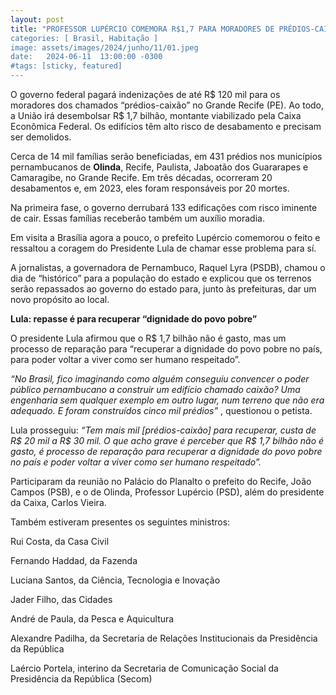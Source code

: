 ```yaml
---
layout: post
title: "PROFESSOR LUPÉRCIO COMEMORA R$1,7 PARA MORADORES DE PRÉDIOS-CAIXÃO” DO GRANDE RECIFE”
categories: [ Brasil, Habitação ]
image: assets/images/2024/junho/11/01.jpeg
date:   2024-06-11  13:00:00 -0300
#tags: [sticky, featured]
---
```

O governo federal pagará indenizações de até R$ 120 mil para os moradores dos chamados “prédios-caixão” no Grande Recife (PE). Ao todo, a União irá desembolsar R$ 1,7 bilhão, montante viabilizado pela Caixa Econômica Federal. Os edifícios têm alto risco de desabamento e precisam ser demolidos.

Cerca de 14 mil famílias serão beneficiadas, em 431 prédios nos municípios pernambucanos de **Olinda**, Recife, Paulista, Jaboatão dos Guararapes e Camaragibe, no Grande Recife. Em três décadas, ocorreram 20 desabamentos e, em 2023, eles foram responsáveis por 20 mortes.

Na primeira fase, o governo derrubará 133 edificações com risco iminente de cair. Essas famílias receberão também um auxílio moradia.

Em visita a Brasília agora a pouco, o prefeito Lupércio comemorou o feito e ressaltou a coragem do Presidente Lula de chamar esse problema para sí.

A jornalistas, a governadora de Pernambuco, Raquel Lyra (PSDB), chamou o dia de “histórico” para a população do estado e explicou que os terrenos serão repassados ao governo do estado para, junto às prefeituras, dar um novo propósito ao local.

**Lula: repasse é para recuperar “dignidade do povo pobre”**

O presidente Lula afirmou que o R$ 1,7 bilhão não é gasto, mas um processo de reparação para “recuperar a dignidade do povo pobre no país, para poder voltar a viver como ser humano respeitado”.

_“No Brasil, fico imaginando como alguém conseguiu convencer o poder público pernambucano a construir um edifício chamado caixão? Uma engenharia sem qualquer exemplo em outro lugar, num terreno que não era adequado. E foram construídos cinco mil prédios”_ , questionou o petista.

Lula prosseguiu: _“Tem mais mil [prédios-caixão] para recuperar, custa de R$ 20 mil a R$ 30 mil. O que acho grave é perceber que R$ 1,7 bilhão não é gasto, é processo de reparação para recuperar a dignidade do povo pobre no país e poder voltar a viver como ser humano respeitado”._

Participaram da reunião no Palácio do Planalto o prefeito do Recife, João Campos (PSB), e o de Olinda, Professor Lupércio (PSD), além do presidente da Caixa, Carlos Vieira.

Também estiveram presentes os seguintes ministros:

Rui Costa, da Casa Civil


Fernando Haddad, da Fazenda


Luciana Santos, da Ciência, Tecnologia e Inovação


Jader Filho, das Cidades


André de Paula, da Pesca e Aquicultura


Alexandre Padilha, da Secretaria de Relações Institucionais da Presidência da República


Laércio Portela, interino da Secretaria de Comunicação Social da Presidência da República (Secom)